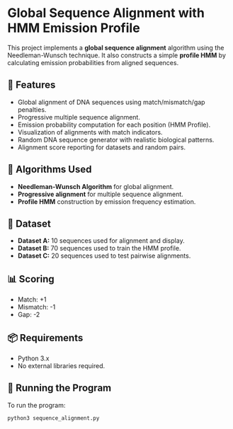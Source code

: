 # Global Sequence Alignment with HMM Emission Profile

This project implements a **global sequence alignment** algorithm using the Needleman-Wunsch technique. It also constructs a simple **profile HMM** by calculating emission probabilities from aligned sequences.

## 🧬 Features

- Global alignment of DNA sequences using match/mismatch/gap penalties.
- Progressive multiple sequence alignment.
- Emission probability computation for each position (HMM Profile).
- Visualization of alignments with match indicators.
- Random DNA sequence generator with realistic biological patterns.
- Alignment score reporting for datasets and random pairs.

## 🧪 Algorithms Used

- **Needleman-Wunsch Algorithm** for global alignment.
- **Progressive alignment** for multiple sequence alignment.
- **Profile HMM** construction by emission frequency estimation.

## 📁 Dataset

- **Dataset A:** 10 sequences used for alignment and display.
- **Dataset B:** 70 sequences used to train the HMM profile.
- **Dataset C:** 20 sequences used to test pairwise alignments.

## 📊 Scoring

- Match: +1
- Mismatch: -1
- Gap: -2

## 📦 Requirements

- Python 3.x
- No external libraries required.

## 🚀 Running the Program

To run the program:

```bash
python3 sequence_alignment.py

